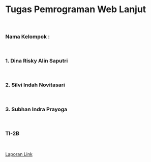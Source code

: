 <h1> Tugas Pemrograman Web Lanjut </h1><br>
<h3> Nama Kelompok : </h3><br>
<h3> 1. Dina Risky Alin Saputri </h3><br>
<h3> 2. Silvi Indah Novitasari </h3><br>
<h3> 3. Subhan Indra Prayoga </h3><br>
<h3> TI-2B </h3><br>

[Laporan Link](https://github.com/Dina04/sistem-penilaian-mahasiswa-ci/tree/master/Laporan)

